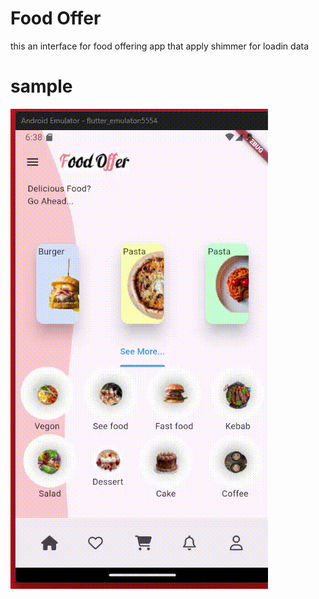 # Food Offer
this an interface for food offering app that apply shimmer for loadin data


# sample 

![offering app](sample/Food%20Offer.gif)
